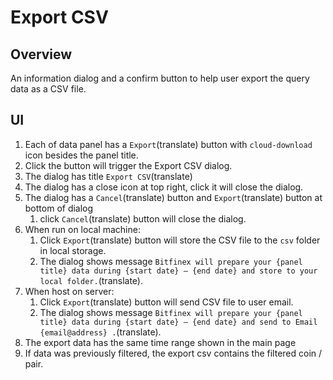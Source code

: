 # Export CSV

## Overview

An information dialog and a confirm button to help user export the query data as a CSV file.

## UI

1. Each of data panel has a `Export`(translate) button with `cloud-download` icon besides the panel title.
1. Click the button will trigger the Export CSV dialog.
1. The dialog has title `Export CSV`(translate)
1. The dialog has a close icon at top right, click it will close the dialog.
1. The dialog has a `Cancel`(translate) button and `Export`(translate) button at bottom of dialog
    1. click  `Cancel`(translate) button will close the dialog.
1. When run on local machine:
    1. Click `Export`(translate) button will store the CSV file to the `csv` folder in local storage.
    1. The dialog shows message `Bitfinex will prepare your {panel title} data during {start date} — {end date} and store to your local folder.`(translate).
1. When host on server:
    1.  Click `Export`(translate) button will send CSV file to user email.
    1. The dialog shows message `Bitfinex will prepare your {panel title} data during {start date} — {end date} and send to Email {email@address} .`(translate).
1. The export data has the same time range shown in the main page
1. If data was previously filtered, the export csv contains the filtered coin / pair.
